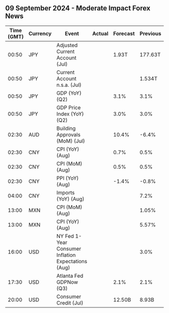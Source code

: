 ## 09 September 2024 - Moderate Impact Forex News

| Time (GMT) | Currency | Event | Actual | Forecast | Previous |
|------|----------|-------|--------|----------|----------|
| 00:50 | JPY | Adjusted Current Account (Jul) |  | 1.93T | 177.63T |
| 00:50 | JPY | Current Account n.s.a. (Jul) |  |  | 1.534T |
| 00:50 | JPY | GDP (YoY) (Q2) |  | 3.1% | 3.1% |
| 00:50 | JPY | GDP Price Index (YoY) (Q2) |  | 3.0% | 3.0% |
| 02:30 | AUD | Building Approvals (MoM) (Jul) |  | 10.4% | -6.4% |
| 02:30 | CNY | CPI (YoY) (Aug) |  | 0.7% | 0.5% |
| 02:30 | CNY | CPI (MoM) (Aug) |  | 0.5% | 0.5% |
| 02:30 | CNY | PPI (YoY) (Aug) |  | -1.4% | -0.8% |
| 04:00 | CNY | Imports (YoY) (Aug) |  |  | 7.2% |
| 13:00 | MXN | CPI (MoM) (Aug) |  |  | 1.05% |
| 13:00 | MXN | CPI (YoY) (Aug) |  |  | 5.57% |
| 16:00 | USD | NY Fed 1-Year Consumer Inflation Expectations (Aug) |  |  | 3.0% |
| 17:30 | USD | Atlanta Fed GDPNow (Q3) |  | 2.1% | 2.1% |
| 20:00 | USD | Consumer Credit (Jul) |  | 12.50B | 8.93B |
